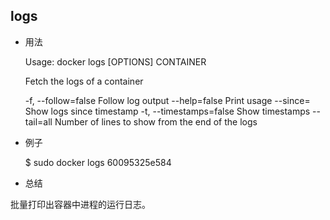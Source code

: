 
## logs

* 用法


	Usage: docker logs [OPTIONS] CONTAINER

	Fetch the logs of a container

    -f, --follow=false        Follow log output
    --help=false              Print usage
    --since=                  Show logs since timestamp
    -t, --timestamps=false    Show timestamps
    --tail=all                Number of lines to show from the end of the logs


* 例子


	$ sudo docker logs 60095325e584


* 总结

批量打印出容器中进程的运行日志。
